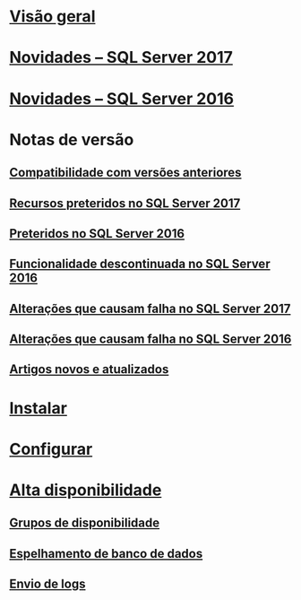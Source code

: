 # [Visão geral](sql-server-database-engine-overview.md) 

# [Novidades – SQL Server 2017](whats-new-in-sql-server-2017.md)  
# [Novidades – SQL Server 2016](whats-new-in-sql-server-2016.md) 


# Notas de versão
## [Compatibilidade com versões anteriores](sql-server-database-engine-backward-compatibility.md)
## [Recursos preteridos no SQL Server 2017](deprecated-database-engine-features-in-sql-server-2017.md)  
## [Preteridos no SQL Server 2016](deprecated-database-engine-features-in-sql-server-2016.md)  
## [Funcionalidade descontinuada no SQL Server 2016](discontinued-database-engine-functionality-in-sql-server-2016.md)  
## [Alterações que causam falha no SQL Server 2017](breaking-changes-to-database-engine-features-in-sql-server-2017.md)  
## [Alterações que causam falha no SQL Server 2016](breaking-changes-to-database-engine-features-in-sql-server-2016.md)  
## [Artigos novos e atualizados](new-updated-database-engine.md)

# [Instalar](../database-engine/install-windows/installation-for-sql-server-2016.md)
# [Configurar](../database-engine/configure-windows/configure-database-engine-instances-sql-server.md)
# [Alta disponibilidade](sql-server-business-continuity-dr.md)
## [Grupos de disponibilidade](../database-engine/availability-groups/windows/overview-of-always-on-availability-groups-sql-server.md)
## [Espelhamento de banco de dados](../database-engine/database-mirroring/the-database-mirroring-endpoint-sql-server.md)
## [Envio de logs](../database-engine/log-shipping/about-log-shipping-sql-server.md)
